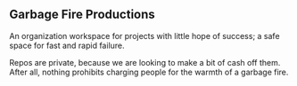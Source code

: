 ## Garbage Fire Productions

An organization workspace for projects with little hope of success; a safe space for fast and rapid failure.

Repos are private, because we are looking to make a bit of cash off them. After all, nothing prohibits charging people for the warmth of a garbage fire.
